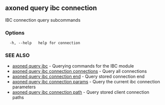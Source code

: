 ## axoned query ibc connection

IBC connection query subcommands

### Options

```
  -h, --help   help for connection
```

### SEE ALSO

* [axoned query ibc](axoned_query_ibc.md)	 - Querying commands for the IBC module
* [axoned query ibc connection connections](axoned_query_ibc_connection_connections.md)	 - Query all connections
* [axoned query ibc connection end](axoned_query_ibc_connection_end.md)	 - Query stored connection end
* [axoned query ibc connection params](axoned_query_ibc_connection_params.md)	 - Query the current ibc connection parameters
* [axoned query ibc connection path](axoned_query_ibc_connection_path.md)	 - Query stored client connection paths
